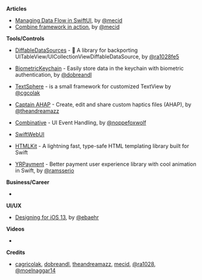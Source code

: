 **Articles**

* [Managing Data Flow in SwiftUI](https://mecid.github.io/2019/07/03/managing-data-flow-in-swiftui/), by [@mecid](https://twitter.com/mecid)
* [Combine framework in action](https://medium.com/snowdog-labs/combine-framework-in-action-part-2-63c7d652b32f), by [@mecid](https://twitter.com/mecid)

**Tools/Controls**

* [DiffableDataSources](https://github.com/ra1028/DiffableDataSources) - 💾 A library for backporting UITableView/UICollectionViewDiffableDataSource, by [@ra1028fe5](https://twitter.com/ra1028fe5)
* [BiometricKeychain](https://github.com/appssemble/BiometricKeychain) - Easily store data in the keychain with biometric authentication, by [@dobreandl](https://twitter.com/dobreandl)
* [TextSphere](https://github.com/cagricolak/TextSphere) - is a small framework for customized TextView by [@cgcolak](https://twitter.com/cgcolak)
* [Captain AHAP](http://ahap.fancypixel.it) - Create, edit and share custom haptics files (AHAP), by [@theandreamazz](https://twitter.com/theandreamazz)

* [Combinative](https://github.com/noppefoxwolf/Combinative) - UI Event Handling, by [@noppefoxwolf](https://twitter.com/noppefoxwolf)

* [SwiftWebUI](https://github.com/SwiftWebUI/SwiftWebUI)

* [HTMLKit](https://github.com/vapor-community/HTMLKit) - A lightning fast, type-safe HTML templating library built for Swift

* [YRPayment](https://github.com/yassram/YRPayment) - Better payment user experience library with cool animation in Swift, by [@ramsserio](https://twitter.com/ramsserio)

**Business/Career**

* 

**UI/UX**

* [Designing for iOS 13](https://applypixels.com/blog/designing-for-ios-13), by [@ebaehr](https://twitter.com/ebaehr)


**Videos**

* 

**Credits**

* [cagricolak](https://github.com/cagricolak), [dobreandl](https://github.com/chelemen-razvan), [theandreamazz](https://github.com/andreamazz), [mecid](https://github.com/mecid), [@ra1028](https://github.com/ra1028), [@moelnaggar14](https://github.com/MoElnaggar14)
